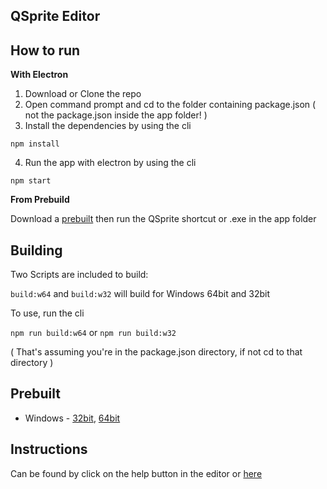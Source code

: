 ## QSprite Editor

## How to run
**With Electron**

1. Download or Clone the repo
2. Open command prompt and cd to the folder containing package.json ( not the package.json inside the app folder! )
3. Install the dependencies by using the cli

 `npm install`

4. Run the app with electron by using the cli

 `npm start`


**From Prebuild**

Download a [prebuilt](/#Prebuilt) then run the QSprite shortcut or .exe in the app folder

## Building
Two Scripts are included to build:

`build:w64` and `build:w32` will build for Windows 64bit and 32bit

To use, run the cli

`npm run build:w64` or `npm run build:w32`

( That's assuming you're in the package.json directory, if not cd to that directory )

## Prebuilt
* Windows - [32bit](https://mega.nz/#!chkCzBwS!8ZFeVkq9Z4By6dMMLyRoGxk5JvOg1vC4-phuaZcG7b0),
[64bit](https://mega.nz/#!xh8AGZab!dZfpM02RQeByA6Y27wWujrEpyokEcRBz_vkWGdNMT4Q)


## Instructions
Can be found by click on the help button in the editor or [here](/app/HELP.md)
